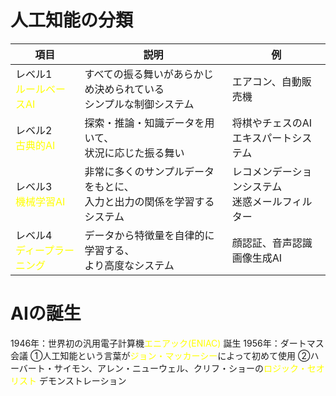 # 人工知能の分類
| 項目                                             | 説明                                      | 例                           |
| ---------------------------------------------- | --------------------------------------- | --------------------------- |
| レベル1<br><font color="#ffff00">ルールベースAI</font>  | すべての振る舞いがあらかじめ決められている<br>シンプルな制御システム    | エアコン、自動販売機                  |
| レベル2<br><font color="#ffff00">古典的AI</font>     | 探索・推論・知識データを用いて、<br>状況に応じた振る舞い          | 将棋やチェスのAI<br>エキスパートシステム     |
| レベル3<br><font color="#ffff00">機械学習AI</font>    | 非常に多くのサンプルデータをもとに、<br>入力と出力の関係を学習するシステム | レコメンデーションシステム<br>迷惑メールフィルター |
| レベル4<br><font color="#ffff00">ディープラーニング</font> | データから特徴量を自律的に学習する、<br>より高度なシステム         | 顔認証、音声認識<br>画像生成AI          |
# AIの誕生

1946年：世界初の汎用電子計算機<font color="#ffff00">エニアック(ENIAC) </font>誕生
1956年：ダートマス会議
①人工知能という言葉が<font color="#ffff00">ジョン・マッカーシー</font>によって初めて使用
②ハーバート・サイモン、アレン・ニューウェル、クリフ・ショーの<font color="#ffff00">ロジック・セオリスト</font> デモンストレーション
